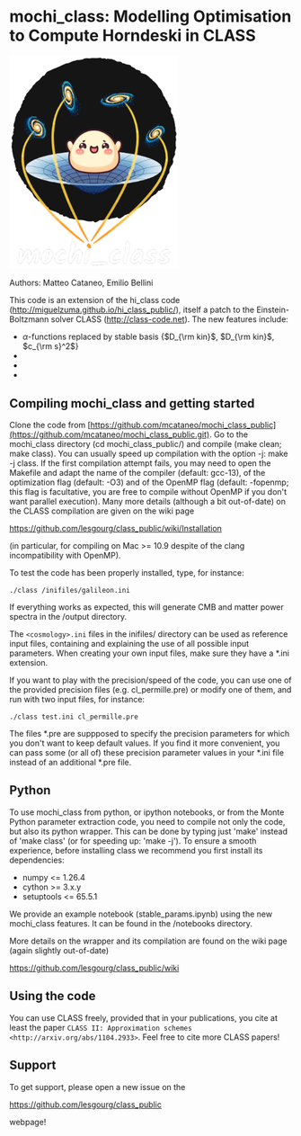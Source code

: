 mochi_class: Modelling Optimisation to Compute Horndeski in CLASS
==============================================

<p align="left">
  <img src="logos/mochi_class_logo_github_black_back.png" alt="mochi_class logo" width="300" />
</p>

Authors: Matteo Cataneo, Emilio Bellini

This code is an extension of the hi_class code (http://miguelzuma.github.io/hi_class_public/), itself a patch to the Einstein-Boltzmann solver CLASS (http://class-code.net). The new features include:

  * $\alpha$-functions replaced by stable basis {$D_{\rm kin}$, $D_{\rm kin}$, $c_{\rm s}^2$}
  *
  *
  *


Compiling mochi_class and getting started
-----------------------------------

Clone the code from [https://github.com/mcataneo/mochi_class_public](https://github.com/mcataneo/mochi_class_public.git). 
Go to the mochi_class directory (cd mochi_class_public/) and compile (make clean;
make class). You can usually speed up compilation with the option -j:
make -j class. If the first compilation attempt fails, you may need to
open the Makefile and adapt the name of the compiler (default: gcc-13),
of the optimization flag (default: -O3) and of the OpenMP
flag (default: -fopenmp; this flag is facultative, you are free to
compile without OpenMP if you don't want parallel execution). 
Many more details (although a bit out-of-date) on the CLASS compilation are given on the
wiki page

https://github.com/lesgourg/class_public/wiki/Installation

(in particular, for compiling on Mac >= 10.9 despite of the clang
incompatibility with OpenMP).

To test the code has been properly installed, type, for instance:

    ./class /inifiles/galileon.ini

If everything works as expected, this will generate CMB and matter power spectra in the /output directory.

The `<cosmology>.ini` files in the inifiles/ directory can be used as reference input files, containing and
explaining the use of all possible input parameters. When creating
your own input files, make sure they have a *.ini
extension.

If you want to play with the precision/speed of the code, you can use
one of the provided precision files (e.g. cl_permille.pre) or modify
one of them, and run with two input files, for instance:

    ./class test.ini cl_permille.pre

The files *.pre are suppposed to specify the precision parameters for
which you don't want to keep default values. If you find it more
convenient, you can pass some (or all of) these precision parameter values in your *.ini
file instead of an additional *.pre file.

Python
------

To use mochi_class from python, or ipython notebooks, or from the Monte
Python parameter extraction code, you need to compile not only the
code, but also its python wrapper. This can be done by typing just
'make' instead of 'make class' (or for speeding up: 'make -j'). To ensure 
a smooth experience, before installing class we recommend you first install 
its dependencies:

  * numpy <= 1.26.4
  * cython >= 3.x.y
  * setuptools <= 65.5.1

We provide an example notebook (stable_params.ipynb) using the new mochi_class features. It can be found in the /notebooks directory.

More details on the wrapper and its compilation are found on the wiki page (again slightly out-of-date)

https://github.com/lesgourg/class_public/wiki


Using the code
--------------

You can use CLASS freely, provided that in your publications, you cite
at least the paper `CLASS II: Approximation schemes <http://arxiv.org/abs/1104.2933>`. Feel free to cite more CLASS papers!

Support
-------

To get support, please open a new issue on the

https://github.com/lesgourg/class_public

webpage!

